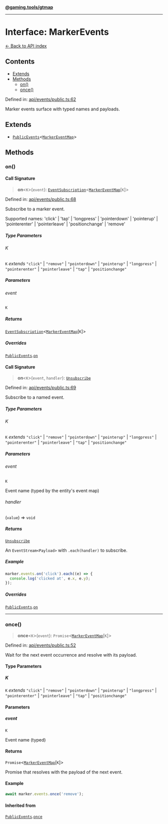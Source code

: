 [**@gaming.tools/gtmap**](README.md)

***

# Interface: MarkerEvents

[← Back to API index](./README.md)

## Contents

- [Extends](#extends)
- [Methods](#methods)
  - [on()](#on)
  - [once()](#once)

Defined in: [api/events/public.ts:62](https://github.com/gamingtools/gt-map/blob/158dafcef9898e0f3f71a5a95a93f4449df181ba/packages/gtmap/src/api/events/public.ts#L62)

Marker events surface with typed names and payloads.

## Extends

- [`PublicEvents`](Interface.PublicEvents.md)\<[`MarkerEventMap`](Interface.MarkerEventMap.md)\>

## Methods

### on()

#### Call Signature

> **on**\<`K`\>(`event`): [`EventSubscription`](Interface.EventSubscription.md)\<[`MarkerEventMap`](Interface.MarkerEventMap.md)\[`K`\]\>

Defined in: [api/events/public.ts:68](https://github.com/gamingtools/gt-map/blob/158dafcef9898e0f3f71a5a95a93f4449df181ba/packages/gtmap/src/api/events/public.ts#L68)

Subscribe to a marker event.

Supported names: 'click' | 'tap' | 'longpress' | 'pointerdown' | 'pointerup' | 'pointerenter' | 'pointerleave' | 'positionchange' | 'remove'

##### Type Parameters

###### K

`K` *extends* `"click"` \| `"remove"` \| `"pointerdown"` \| `"pointerup"` \| `"longpress"` \| `"pointerenter"` \| `"pointerleave"` \| `"tap"` \| `"positionchange"`

##### Parameters

###### event

`K`

##### Returns

[`EventSubscription`](Interface.EventSubscription.md)\<[`MarkerEventMap`](Interface.MarkerEventMap.md)\[`K`\]\>

##### Overrides

[`PublicEvents`](Interface.PublicEvents.md).[`on`](Interface.PublicEvents.md#on)

#### Call Signature

> **on**\<`K`\>(`event`, `handler`): [`Unsubscribe`](TypeAlias.Unsubscribe.md)

Defined in: [api/events/public.ts:69](https://github.com/gamingtools/gt-map/blob/158dafcef9898e0f3f71a5a95a93f4449df181ba/packages/gtmap/src/api/events/public.ts#L69)

Subscribe to a named event.

##### Type Parameters

###### K

`K` *extends* `"click"` \| `"remove"` \| `"pointerdown"` \| `"pointerup"` \| `"longpress"` \| `"pointerenter"` \| `"pointerleave"` \| `"tap"` \| `"positionchange"`

##### Parameters

###### event

`K`

Event name (typed by the entity's event map)

###### handler

(`value`) => `void`

##### Returns

[`Unsubscribe`](TypeAlias.Unsubscribe.md)

An `EventStream<Payload>` with `.each(handler)` to subscribe.

##### Example

```ts
marker.events.on('click').each((e) => {
  console.log('clicked at', e.x, e.y);
});
```

##### Overrides

[`PublicEvents`](Interface.PublicEvents.md).[`on`](Interface.PublicEvents.md#on)

***

### once()

> **once**\<`K`\>(`event`): `Promise`\<[`MarkerEventMap`](Interface.MarkerEventMap.md)\[`K`\]\>

Defined in: [api/events/public.ts:52](https://github.com/gamingtools/gt-map/blob/158dafcef9898e0f3f71a5a95a93f4449df181ba/packages/gtmap/src/api/events/public.ts#L52)

Wait for the next event occurrence and resolve with its payload.

#### Type Parameters

##### K

`K` *extends* `"click"` \| `"remove"` \| `"pointerdown"` \| `"pointerup"` \| `"longpress"` \| `"pointerenter"` \| `"pointerleave"` \| `"tap"` \| `"positionchange"`

#### Parameters

##### event

`K`

Event name (typed)

#### Returns

`Promise`\<[`MarkerEventMap`](Interface.MarkerEventMap.md)\[`K`\]\>

Promise that resolves with the payload of the next event.

#### Example

```ts
await marker.events.once('remove');
```

#### Inherited from

[`PublicEvents`](Interface.PublicEvents.md).[`once`](Interface.PublicEvents.md#once)
